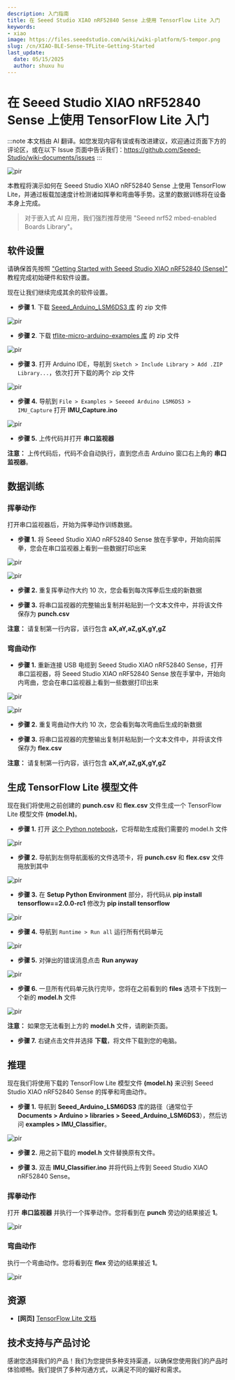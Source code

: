 ```yaml
---
description: 入门指南
title: 在 Seeed Studio XIAO nRF52840 Sense 上使用 TensorFlow Lite 入门
keywords:
- xiao
image: https://files.seeedstudio.com/wiki/wiki-platform/S-tempor.png
slug: /cn/XIAO-BLE-Sense-TFLite-Getting-Started
last_update:
  date: 05/15/2025
  author: shuxu hu
---
```


# 在 Seeed Studio XIAO nRF52840 Sense 上使用 TensorFlow Lite 入门

:::note
本文档由 AI 翻译。如您发现内容有误或有改进建议，欢迎通过页面下方的评论区，或在以下 Issue 页面中告诉我们：https://github.com/Seeed-Studio/wiki-documents/issues
:::

<p style={{textAlign: 'center'}}><img src="https://files.seeedstudio.com/wiki/XIAO-BLE/TFLite-thumb.jpg" alt="pir" width={1000} height="auto" /></p>

本教程将演示如何在 Seeed Studio XIAO nRF52840 Sense 上使用 TensorFlow Lite，并通过板载加速度计检测诸如挥拳和弯曲等手势。这里的数据训练将在设备本身上完成。

> 对于嵌入式 AI 应用，我们强烈推荐使用 "Seeed nrf52 mbed-enabled Boards Library"。

## 软件设置

请确保首先按照 ["Getting Started with Seeed Studio XIAO nRF52840 (Sense)"](https://wiki.seeedstudio.com/XIAO-BLE-Sense-Getting-Started) 教程完成初始硬件和软件设置。

现在让我们继续完成其余的软件设置。

- **步骤 1**. 下载 [Seeed_Arduino_LSM6DS3 库](https://github.com/Seeed-Studio/Seeed_Arduino_LSM6DS3) 的 zip 文件

<p style={{textAlign: 'center'}}><img src="https://files.seeedstudio.com/wiki/XIAO-BLE/LSM6DS3-github-zip.png" alt="pir" width={1000} height="auto" /></p>

- **步骤 2**. 下载 [tflite-micro-arduino-examples 库](https://github.com/lakshanthad/tflite-micro-arduino-examples) 的 zip 文件

<p style={{textAlign: 'center'}}><img src="https://files.seeedstudio.com/wiki/XIAO-BLE/tflite-micro-github.png" alt="pir" width={1000} height="auto" /></p>

- **步骤 3**. 打开 Arduino IDE，导航到 `Sketch > Include Library > Add .ZIP Library...`，依次打开下载的两个 zip 文件

<p style={{textAlign: 'center'}}><img src="https://files.seeedstudio.com/wiki/XIAO-BLE/add-zip.png" alt="pir" width={600} height="auto" /></p>

- **步骤 4.** 导航到 `File > Examples > Seeeed Arduino LSM6DS3 > IMU_Capture` 打开 **IMU_Capture.ino**

<p style={{textAlign: 'center'}}><img src="https://files.seeedstudio.com/wiki/XIAO-BLE/select-IMUCapture-2.png" alt="pir" width={500} height="auto" /></p>

- **步骤 5.** 上传代码并打开 **串口监视器**

**注意：** 上传代码后，代码不会自动执行，直到您点击 Arduino 窗口右上角的 **串口监视器**。

## 数据训练

### 挥拳动作

打开串口监视器后，开始为挥拳动作训练数据。

- **步骤 1.** 将 Seeed Studio XIAO nRF52840 Sense 放在手掌中，开始向前挥拳，您会在串口监视器上看到一些数据打印出来

<p style={{textAlign: 'center'}}><img src="https://files.seeedstudio.com/wiki/XIAO-BLE/train-punch.gif" alt="pir" width={1000} height="auto" /></p>

<p style={{textAlign: 'center'}}><img src="https://files.seeedstudio.com/wiki/XIAO-BLE/punch-serial.png" alt="pir" width={1000} height="auto" /></p>

- **步骤 2.** 重复挥拳动作大约 10 次，您会看到每次挥拳后生成的新数据

- **步骤 3.** 将串口监视器的完整输出复制并粘贴到一个文本文件中，并将该文件保存为 **punch.csv**

**注意：** 请复制第一行内容，该行包含 **aX,aY,aZ,gX,gY,gZ**

### 弯曲动作

- **步骤 1.** 重新连接 USB 电缆到 Seeed Studio XIAO nRF52840 Sense，打开串口监视器，将 Seeed Studio XIAO nRF52840 Sense 放在手掌中，开始向内弯曲，您会在串口监视器上看到一些数据打印出来

<p style={{textAlign: 'center'}}><img src="https://files.seeedstudio.com/wiki/XIAO-BLE/train-flex.gif" alt="pir" width={1000} height="auto" /></p>

<p style={{textAlign: 'center'}}><img src="https://files.seeedstudio.com/wiki/XIAO-BLE/flex-serial.png" alt="pir" width={1000} height="auto" /></p>

- **步骤 2.** 重复弯曲动作大约 10 次，您会看到每次弯曲后生成的新数据

- **步骤 3.** 将串口监视器的完整输出复制并粘贴到一个文本文件中，并将该文件保存为 **flex.csv**

**注意：** 请复制第一行内容，该行包含 **aX,aY,aZ,gX,gY,gZ**

## 生成 TensorFlow Lite 模型文件

现在我们将使用之前创建的 **punch.csv** 和 **flex.csv** 文件生成一个 TensorFlow Lite 模型文件 **(model.h)**。

- **步骤 1.** 打开 [这个 Python notebook](https://colab.research.google.com/github/arduino/ArduinoTensorFlowLiteTutorials/blob/master/GestureToEmoji/arduino_tinyml_workshop.ipynb)，它将帮助生成我们需要的 model.h 文件

<p style={{textAlign: 'center'}}><img src="https://files.seeedstudio.com/wiki/XIAO-BLE/TF-notebook-1.png" alt="pir" width={7500} height="auto" /></p>

- **步骤 2.** 导航到左侧导航面板的文件选项卡，将 **punch.csv** 和 **flex.csv** 文件拖放到其中

<p style={{textAlign: 'center'}}><img src="https://files.seeedstudio.com/wiki/XIAO-BLE/drop-punch-flex.png" alt="pir" width={350} height="auto" /></p>

- **步骤 3.** 在 **Setup Python Environment** 部分，将代码从 **pip install tensorflow==2.0.0-rc1** 修改为 **pip install tensorflow**

<p style={{textAlign: 'center'}}><img src="https://files.seeedstudio.com/wiki/XIAO-BLE/tensorflow-install.png" alt="pir" width={550} height="auto" /></p>

- **步骤 4.** 导航到 `Runtime > Run all` 运行所有代码单元

<p style={{textAlign: 'center'}}><img src="https://files.seeedstudio.com/wiki/XIAO-BLE/run-all.png" alt="pir" width={450} height="auto" /></p>

- **步骤 5.** 对弹出的错误消息点击 **Run anyway**

<p style={{textAlign: 'center'}}><img src="https://files.seeedstudio.com/wiki/XIAO-BLE/run-anyway.png" alt="pir" width={600} height="auto" /></p>

- **步骤 6.** 一旦所有代码单元执行完毕，您将在之前看到的 **files** 选项卡下找到一个新的 **model.h** 文件

<p style={{textAlign: 'center'}}><img src="https://files.seeedstudio.com/wiki/XIAO-BLE/model.h.png" alt="pir" width={350} height="auto" /></p>

**注意：** 如果您无法看到上方的 **model.h** 文件，请刷新页面。

- **步骤 7.** 右键点击文件并选择 **下载**，将文件下载到您的电脑。

## 推理

现在我们将使用下载的 TensorFlow Lite 模型文件 **(model.h)** 来识别 Seeed Studio XIAO nRF52840 Sense 的挥拳和弯曲动作。

- **步骤 1.** 导航到 **Seeed_Arduino_LSM6DS3** 库的路径（通常位于 **Documents > Arduino > libraries > Seeed_Arduino_LSM6DS3**），然后访问 **examples > IMU_Classifier**。

<p style={{textAlign: 'center'}}><img src="https://files.seeedstudio.com/wiki/XIAO-BLE/file-explorer-imu.png" alt="pir" width={650} height="auto" /></p>

- **步骤 2.** 用之前下载的 **model.h** 文件替换原有文件。

- **步骤 3.** 双击 **IMU_Classifier.ino** 并将代码上传到 Seeed Studio XIAO nRF52840 Sense。

### 挥拳动作

打开 **串口监视器** 并执行一个挥拳动作。您将看到在 **punch** 旁边的结果接近 **1**。

<p style={{textAlign: 'center'}}><img src="https://files.seeedstudio.com/wiki/XIAO-BLE/punch-result.png" alt="pir" width={300} height="auto" /></p>

### 弯曲动作

执行一个弯曲动作。您将看到在 **flex** 旁边的结果接近 **1**。

<p style={{textAlign: 'center'}}><img src="https://files.seeedstudio.com/wiki/XIAO-BLE/flex-result.png" alt="pir" width={300} height="auto" /></p>

## 资源

- **[网页]** [TensorFlow Lite 文档](https://www.tensorflow.org/lite/guide)

## 技术支持与产品讨论

感谢您选择我们的产品！我们为您提供多种支持渠道，以确保您使用我们的产品时体验顺畅。我们提供了多种沟通方式，以满足不同的偏好和需求。

<div class="button_tech_support_container">
<a href="https://forum.seeedstudio.com/" class="button_forum"></a> 
<a href="https://www.seeedstudio.com/contacts" class="button_email"></a>
</div>

<div class="button_tech_support_container">
<a href="https://discord.gg/eWkprNDMU7" class="button_discord"></a> 
<a href="https://github.com/Seeed-Studio/wiki-documents/discussions/69" class="button_discussion"></a>
</div>